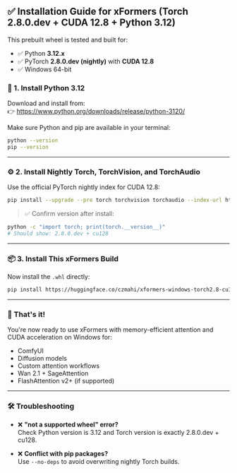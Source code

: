 
## ✅ Installation Guide for xFormers (Torch 2.8.0.dev + CUDA 12.8 + Python 3.12)

This prebuilt wheel is tested and built for:

- ✅ Python **3.12.x**
- ✅ PyTorch **2.8.0.dev (nightly)** with **CUDA 12.8**
- ✅ Windows 64-bit

### 🔧 1. Install Python 3.12

Download and install from:  
👉 https://www.python.org/downloads/release/python-3120/

Make sure Python and pip are available in your terminal:

```bash
python --version
pip --version
```

---

### ⚙️ 2. Install Nightly Torch, TorchVision, and TorchAudio

Use the official PyTorch nightly index for CUDA 12.8:

```bash
pip install --upgrade --pre torch torchvision torchaudio --index-url https://download.pytorch.org/whl/nightly/cu128
```

> ✅ Confirm version after install:

```bash
python -c "import torch; print(torch.__version__)"
# Should show: 2.8.0.dev + cu128
```

---

### 📦 3. Install This xFormers Build

Now install the `.whl` directly:

```bash
pip install https://huggingface.co/czmahi/xformers-windows-torch2.8-cu128-py312/resolve/main/xformers-0.0.30+c5c0720c.d20250413-cp312-cp312-win_amd64.whl --no-deps
```

---

### 🚀 That's it!

You're now ready to use xFormers with memory-efficient attention and CUDA acceleration on Windows for:

- ComfyUI
- Diffusion models
- Custom attention workflows
- Wan 2.1 + SageAttention
- FlashAttention v2+ (if supported)

---

### 🛠️ Troubleshooting

- ❌ **"not a supported wheel" error?**  
  Check Python version is 3.12 and Torch version is exactly 2.8.0.dev + cu128.
  
- ❌ **Conflict with pip packages?**  
  Use `--no-deps` to avoid overwriting nightly Torch builds.
